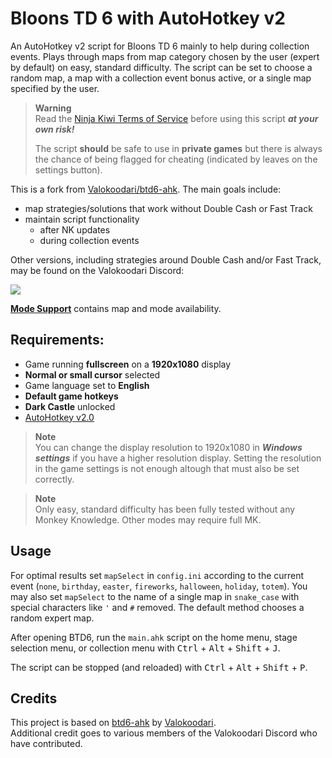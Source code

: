 # Bloons TD 6 with AutoHotkey v2

An AutoHotkey v2 script for Bloons TD 6 mainly to help during collection events. Plays through maps
from map category chosen by the user (expert by default) on easy, standard difficulty. The script
can be set to choose a random map, a map with a collection event bonus active, or a single map
specified by the user.


> **Warning**  
> Read the [Ninja Kiwi Terms of Service](https://ninjakiwi.com/terms) before using this script
> **_at your own risk!_**
>
> The script **should** be safe to use in **private games** but there is always the chance of being
> flagged for cheating (indicated by leaves on the settings button).

This is a fork from [Valokoodari/btd6-ahk](https://github.com/Valokoodari/btd6-ahk). The main goals include:
- map strategies/solutions that work without Double Cash or Fast Track
- maintain script functionality
    - after NK updates
    - during collection events     

Other versions, including strategies around Double Cash and/or Fast Track, may be found on the Valokoodari Discord:

[![](https://dcbadge.vercel.app/api/server/nzJgMjt)](https://discord.gg/nzJgMjt)

**[Mode Support](/docs/mode_support.md)** contains map and mode availability.


## Requirements:
- Game running **fullscreen** on a **1920x1080** display
- **Normal or small cursor** selected
- Game language set to **English**
- **Default game hotkeys**
- **Dark Castle** unlocked
- [AutoHotkey v2.0](https://www.autohotkey.com/)

> **Note**  
> You can change the display resolution to 1920x1080 in **_Windows settings_** if you have a higher
> resolution display. Setting the resolution in the game settings is not enough altough that must
> also be set correctly.

> **Note**  
> Only easy, standard difficulty has been fully tested without any Monkey Knowledge. Other
> modes may require full MK.

## Usage
For optimal results set `mapSelect` in `config.ini` according to the current event (`none`,
`birthday`, `easter`, `fireworks`, `halloween`, `holiday`, `totem`). You may also set `mapSelect`
to the name of a single map in `snake_case` with special characters like `'` and `#` removed. The
default method chooses a random expert map.

After opening BTD6, run the `main.ahk` script on the home menu, stage selection menu, or collection menu with <kbd>Ctrl</kbd> +
<kbd>Alt</kbd> + <kbd>Shift</kbd> + <kbd>J</kbd>.

The script can be stopped (and reloaded) with <kbd>Ctrl</kbd> + <kbd>Alt</kbd> + <kbd>Shift</kbd> +
<kbd>P</kbd>.

## Credits

This project is based on [btd6-ahk](https://github.com/Valokoodari/btd6-ahk) by [Valokoodari](https://github.com/Valokoodari).    
Additional credit goes to various members of the Valokoodari Discord who have contributed.